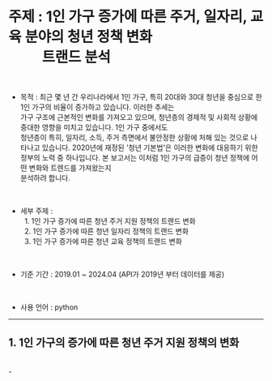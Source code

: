 # 주제 : 1인 가구 증가에 따른 주거, 일자리, 교육 분야의 청년 정책 변화 <br/> &nbsp; &nbsp;&nbsp;&nbsp; &nbsp; &nbsp; 트랜드 분석
<br/>

-  목적 : 최근 몇 년 간 우리나라에서 1인 가구, 특히 20대와 30대 청년을 중심으로 한 1인 가구의 비율이 증가하고 있습니다. 이러한 추세는 </br> 가구 구조에 근본적인 변화를 가져오고 있으며, 청년층의 경제적 및 사회적 상황에 중대한 영향을 미치고 있습니다. 1인 가구 중에서도 </br> 청년층이 특히, 일자리, 소득, 주거 측면에서 불안정한 상황에 처해 있는 것으로 나타나고 있습니다. 2020년에 재정된 '청년 기본법'은 이러한 변화에 대응하기 위한 정부의 노력 중 하나입니다. 본 보고서는 이처럼 1인 가구의 급증이 청년 정책에 어떤 변화와 트렌드를 가져왔는지 </br> 분석하려 합니다.
<br/>

- 세부 주제 : <br/>
  &nbsp; 1. 1인 가구 증가에 따른 청년 주거 지원 정책의 트랜드 변화 <br/>
  &nbsp; 2. 1인 가구 증가에 따른 청년 일자리 정책의 트랜드 변화<br/>
  &nbsp; 3. 1인 가구 증가에 따른 청년 교육 정책의 트랜드 변화 <br/>

<br/>

- 기준 기간 : 2019.01 ~ 2024.04 (API가 2019년 부터 데이터를 제공)
<br/>

- 사용 언어 : python

----------------------------------

## 1. 1인 가구의 증가에 따른 청년 주거 지원 정책의 변화
<br/>
-


